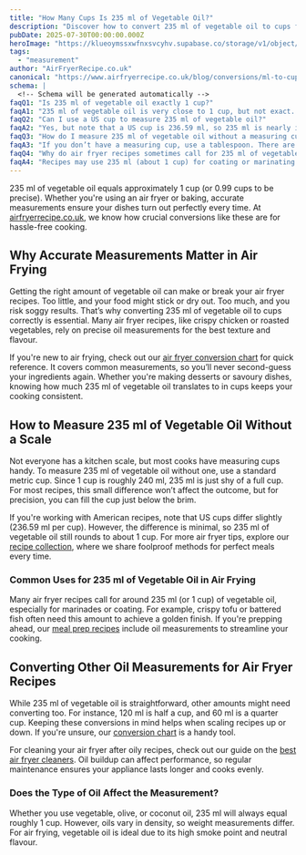```yaml
---
title: "How Many Cups Is 235 ml of Vegetable Oil?"
description: "Discover how to convert 235 ml of vegetable oil to cups for perfect air fryer recipes every time. Simple, accurate, and hassle-free!"
pubDate: 2025-07-30T00:00:00.000Z
heroImage: "https://klueoymssxwfnxsvcyhv.supabase.co/storage/v1/object/public/Shmucket/how-many-cups-is-235-ml-of-vegetable-oil.webp"
tags:
  - "measurement"
author: "AirFryerRecipe.co.uk"
canonical: "https://www.airfryerrecipe.co.uk/blog/conversions/ml-to-cups/how-many-cups-is-235-ml-of-vegetable-oil"
schema: |
  <!-- Schema will be generated automatically -->
faqQ1: "Is 235 ml of vegetable oil exactly 1 cup?"
faqA1: "235 ml of vegetable oil is very close to 1 cup, but not exact. A standard metric cup holds 240 ml, so 235 ml is just under a full cup. For most recipes, this small difference won’t matter, but for precision, measure slightly below the cup’s rim."
faqQ2: "Can I use a US cup to measure 235 ml of vegetable oil?"
faqA2: "Yes, but note that a US cup is 236.59 ml, so 235 ml is nearly identical. The difference is negligible for air frying or baking. If your recipe requires exact measurements, use a metric measuring jug for accuracy."
faqQ3: "How do I measure 235 ml of vegetable oil without a measuring cup?"
faqA3: "If you don’t have a measuring cup, use a tablespoon. There are roughly 16 tablespoons in 235 ml (1 tbsp = 15 ml). Alternatively, fill a standard drinking glass to just below the 250 ml mark, leaving a small gap."
faqQ4: "Why do air fryer recipes sometimes call for 235 ml of vegetable oil?"
faqA4: "Recipes may use 235 ml (about 1 cup) for coating or marinating ingredients like chicken or vegetables. This amount ensures even crispiness without excess oil. For healthier options, you can reduce the oil slightly and still achieve great results in your air fryer."
---
```

<p>235 ml of vegetable oil equals approximately 1 cup (or 0.99 cups to be precise). Whether you're using an air fryer or baking, accurate measurements ensure your dishes turn out perfectly every time. At <a href=https://www.airfryerrecipe.co.uk>airfryerrecipe.co.uk</a>, we know how crucial conversions like these are for hassle-free cooking.</p>  

<h2>Why Accurate Measurements Matter in Air Frying</h2>  
<p>Getting the right amount of vegetable oil can make or break your air fryer recipes. Too little, and your food might stick or dry out. Too much, and you risk soggy results. That’s why converting 235 ml of vegetable oil to cups correctly is essential. Many air fryer recipes, like crispy chicken or roasted vegetables, rely on precise oil measurements for the best texture and flavour.</p>  
<p>If you're new to air frying, check out our <a href=https://www.airfryerrecipe.co.uk/air-fryer-conversion-chart>air fryer conversion chart</a> for quick reference. It covers common measurements, so you’ll never second-guess your ingredients again. Whether you're making desserts or savoury dishes, knowing how much 235 ml of vegetable oil translates to in cups keeps your cooking consistent.</p>  

<h2>How to Measure 235 ml of Vegetable Oil Without a Scale</h2>  
<p>Not everyone has a kitchen scale, but most cooks have measuring cups handy. To measure 235 ml of vegetable oil without one, use a standard metric cup. Since 1 cup is roughly 240 ml, 235 ml is just shy of a full cup. For most recipes, this small difference won’t affect the outcome, but for precision, you can fill the cup just below the brim.</p>  
<p>If you're working with American recipes, note that US cups differ slightly (236.59 ml per cup). However, the difference is minimal, so 235 ml of vegetable oil still rounds to about 1 cup. For more air fryer tips, explore our <a href=https://www.airfryerrecipe.co.uk/recipes>recipe collection</a>, where we share foolproof methods for perfect meals every time.</p>  

<h3>Common Uses for 235 ml of Vegetable Oil in Air Frying</h3>  
<p>Many air fryer recipes call for around 235 ml (or 1 cup) of vegetable oil, especially for marinades or coating. For example, crispy tofu or battered fish often need this amount to achieve a golden finish. If you're prepping ahead, our <a href=https://www.airfryerrecipe.co.uk/recipe-category/meal-prep>meal prep recipes</a> include oil measurements to streamline your cooking.</p>  

<h2>Converting Other Oil Measurements for Air Fryer Recipes</h2>  
<p>While 235 ml of vegetable oil is straightforward, other amounts might need converting too. For instance, 120 ml is half a cup, and 60 ml is a quarter cup. Keeping these conversions in mind helps when scaling recipes up or down. If you're unsure, our <a href=https://www.airfryerrecipe.co.uk/air-fryer-conversion-chart>conversion chart</a> is a handy tool.</p>  
<p>For cleaning your air fryer after oily recipes, check out our guide on the <a href=https://www.airfryerrecipe.co.uk/air-fryer-cleaner>best air fryer cleaners</a>. Oil buildup can affect performance, so regular maintenance ensures your appliance lasts longer and cooks evenly.</p>  

<h3>Does the Type of Oil Affect the Measurement?</h3>  
<p>Whether you use vegetable, olive, or coconut oil, 235 ml will always equal roughly 1 cup. However, oils vary in density, so weight measurements differ. For air frying, vegetable oil is ideal due to its high smoke point and neutral flavour.</p>
